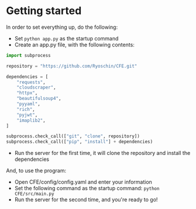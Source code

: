 # Getting started

In order to set everything up, do the following:

- Set `python app.py` as the startup command
- Create an app.py file, with the following contents:

```python
import subprocess

repository = "https://github.com/Ryoschin/CFE.git"

dependencies = [
    "requests",
    "cloudscraper",
    "httpx",
    "beautifulsoup4",
    "pyyaml",
    "rich",
    "pyjwt",
    "imaplib2",
]

subprocess.check_call(["git", "clone", repository])
subprocess.check_call(["pip", "install"] + dependencies)
```

- Run the server for the first time, it will clone the repository and install the dependencies

And, to use the program:

- Open CFE/config/config.yaml and enter your information
- Set the following command as the startup command: `python CFE/src/main.py`
- Run the server for the second time, and you're ready to go!
